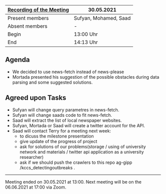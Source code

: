 [Recording of the Meeting](https://cloud.dahalan.de/index.php/s/c2mR5XsFPwjTc3e)               | 30.05.2021
----------------------|-
Present members       | Sufyan, Mohamed, Saad
Absent members        | -
Begin                 | 13:00 Uhr
End                   | 14:13 Uhr




Agenda
---

- We decided to use news-fetch instead of news-please
- Mortada presented his suggestion of the possible obstacles during data parsing and some suggested solutions.
    
Agreed upon Tasks
---
- Sufyan will change query parametres in news-fetch.
- Sufyan will change saads code to fit news-fetch.
- Saad will extract the list of local newspaper websites.
- Sufyan, Mortada or Saad will create a twitter account for the API.
- Saad will contact Terry for a meeting next week:
    - to dicuss the milestone presentation
    - give update of the progress of project 
    - ask for solutions of our problems(storage / using of university network and materials / twitter api application as a university researcher)
    - ask if we should push the crawlers to this repo  ag-gipp /kccs_detectingoutbreaks .

---
  
Meeting ended on 30.05.2021 at 13:00. Next meeting will be on the 06.06.2021 at 17:00 via Zoom. 
